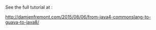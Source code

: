 See the full tutorial at :

http://damienfremont.com/2015/08/06/from-java4-commonslang-to-guava-to-java8/
